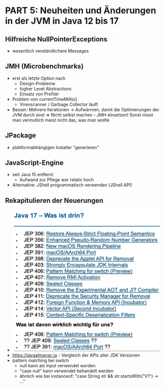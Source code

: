 # PART 5: Neuheiten und Änderungen in der JVM in Java 12 bis 17

## Hilfreiche NullPointerExceptions
- wesentlich verständlichere Messages

## JMH (Microbenchmarks)
- erst als letzte Option nach
  - Design-Probleme
  - higher Level Abstractions
  - Einsatz von Profiler
- Problem von currentTimeMillis()
  - Virenscanner / Garbage Collector läuft
- Besser: Mehrere Iterationen -> Aufwärmen, damit die Optimierungen der JVM durch sind
=> Nicht selbst machen - JMH einsetzen! Sonst misst man vermutlich meist nicht das, was man wollte

## JPackage
- plattformabhängigen Installer "generieren"

## JavaScript-Engine
- seit Java 15 entfernt
  - Aufwand zur Pflege war relativ hoch
- Alternative: JShell programmatisch verwenden (JShell API)

## Rekapitulieren der Neuerungen
- ![img.png](images/java17-neuerungen.png)
- https://javaalmanac.io - Vergleich der APIs aller JDK Versionen
- pattern matching bei switch
  - null kann als input verwendet werden
  - "case null" kann verwendet behandelt werden
  - ähnlich wie bei instanceof: "case String str && str.startsWith("V1") -> ..."